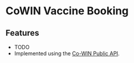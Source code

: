 # CoWIN Vaccine Booking

## Features

- TODO
- Implemented using the [Co-WIN Public API](https://apisetu.gov.in/public/marketplace/api/cowin).

